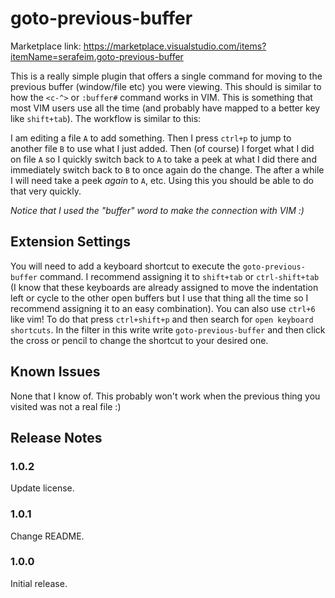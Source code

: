 # goto-previous-buffer

Marketplace link: https://marketplace.visualstudio.com/items?itemName=serafeim.goto-previous-buffer

This is a really simple plugin that offers a single command for moving to the previous buffer (window/file etc) you were viewing.
This should is similar to how the `<c-^>` or `:buffer#` command works in VIM. This is something that most VIM users use all the time
(and probably have mapped to a better key like `shift+tab`). The workflow is similar to this:

I am editing a file `A` to add something. Then I press `ctrl+p` to jump to another file `B` to use what I just added. Then (of course) I
forget what I did on file `A` so I quickly switch back to `A` to take a peek at what I did there and immediately switch back
to `B` to once again do the change. The after a while I will need take a peek *again* to `A`, etc. Using this you should be able to do
that very quickly.

*Notice that I used the "buffer" word to make the connection with VIM :)*

## Extension Settings

You will need to add a keyboard shortcut to execute the `goto-previous-buffer` command. I recommend assigning it to `shift+tab` or `ctrl-shift+tab` (I know
that these keyboards are already assigned to move the indentation left or cycle to the other open buffers but I use that thing all the time so I recommend assigning it to an easy combination). You can also use `ctrl+6` like vim! To do that press `ctrl+shift+p` and then search for `open keyboard shortcuts`. In the filter in this write write `goto-previous-buffer` and then click the cross or pencil to change the shortcut to your desired one.

## Known Issues

None that I know of. This probably won't work when the previous thing you visited was not a real file :)

## Release Notes

### 1.0.2

Update license.

### 1.0.1

Change README.

### 1.0.0

Initial release.

